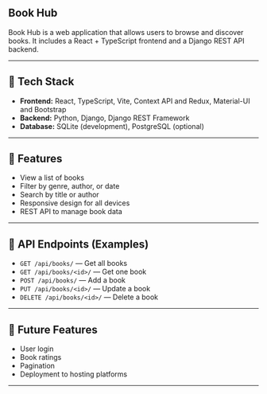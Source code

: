 ## Book Hub

Book Hub is a web application that allows users to browse and discover books. It includes a React + TypeScript frontend and a Django REST API backend.

---

## 🔧 Tech Stack

- **Frontend:** React, TypeScript, Vite, Context API and Redux, Material-UI and Bootstrap
- **Backend:** Python, Django, Django REST Framework
- **Database:** SQLite (development), PostgreSQL (optional)

---

## 🚀 Features

- View a list of books
- Filter by genre, author, or date
- Search by title or author
- Responsive design for all devices
- REST API to manage book data

---

## 📌 API Endpoints (Examples)

* `GET /api/books/` — Get all books
* `GET /api/books/<id>/` — Get one book
* `POST /api/books/` — Add a book
* `PUT /api/books/<id>/` — Update a book
* `DELETE /api/books/<id>/` — Delete a book

---

## 📄 Future Features

* User login
* Book ratings
* Pagination
* Deployment to hosting platforms

---